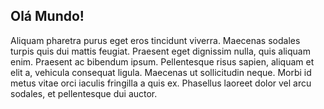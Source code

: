 ## Olá Mundo!

Aliquam pharetra purus eget eros tincidunt viverra. Maecenas sodales turpis quis dui mattis feugiat. Praesent eget dignissim nulla, quis aliquam enim. Praesent ac bibendum ipsum. Pellentesque risus sapien, aliquam et elit a, vehicula consequat ligula. Maecenas ut sollicitudin neque. Morbi id metus vitae orci iaculis fringilla a quis ex. Phasellus laoreet dolor vel arcu sodales, et pellentesque dui auctor.
